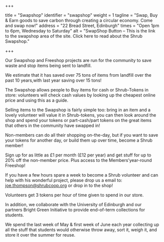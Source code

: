 +++

title = "Swapshop"
identifier = "swapshop"
weight = 1
tagline = "Swap, Buy & Earn goods to save carbon through creating a circular economy. Come and swap now!"
address = "22 Bread Street, Edinburgh"
times = "Open 1pm to 6pm, Wednesday to Saturday"
alt = "SwapShop Button – This is the link to the swapshop area of the site. Click here to read about the Shrub Swapshop."

+++

Our Swapshop and Freeshop projects are run for the community to save waste and stop items being sent to landfill.

We estimate that it has saved over 75 tons of items from landfill over the past 10 years,with last year saving over 15 tons!

The Swapshop allows people to Buy items for cash or Shrub-Tokens in store: volunteers will check cash values by looking up the cheapest online price and using this as a guide.

Selling items to the Swapshop is fairly simple too: bring in an item and a lovely volunteer will value it in Shrub-tokens, you can then look around the shop and spend your tokens or part-cash/part tokens on the great items that others in the community have swapped in! 

Non-members can do all their shopping on-the-day, but if you want to save your tokens for another day, or build them up over time, become a Shrub member! 

Sign up for as little as £1 per month (£12 per year) and get stuff for up to 20% off the non-member price. Plus access to the Members’year-round Freeshop!

If you have a few hours spare a week to become a Shrub volunteer and can help with his wonderful project, please drop us a email to: joe.thompson@shrubcoop.org or drop in to the shop!


Volunteers get 3 tokens per hour of time given to spend in our store.

In  addition, we collaborate with the University of Edinburgh and our partners Bright Green Initiative to provide end-of-term collections for students. 

We spend the last week of May & first week of June each year collecting up all the stuff that students would otherwise throw away, sort it, weigh it, and store it over the summer for reuse.

